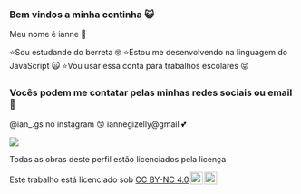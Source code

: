 ### Bem vindos a minha continha 😺

Meu nome é ianne 🐷

⭐Sou estudande do berreta 🤓
⭐Estou me desenvolvendo na linguagem do JavaScript 🙀
⭐Vou usar essa conta para trabalhos escolares 😝

### Vocês podem me contatar pelas minhas redes sociais ou email 🦋
@ian_.gs no instagram 😙
iannegizelly@gmail 💕

![](https://media.tenor.com/7xUAO88w9MUAAAAi/thumbs-down-thumbs-down-cat.gif)


Todas as obras deste perfil estão licenciados pela licença <p xmlns:cc="http://creativecommons.org/ns#" >Este trabalho está licenciado sob <a href="https://creativecommons.org/licenses/by-nc/4.0/?ref=chooser-v1" target="_blank" rel="license noopener noreferrer" style="display:inline-block;">CC BY-NC 4.0<img style="height:22px!important;margin-left:3px;vertical-align:text-bottom;" src="https://mirrors.creativecommons.org/presskit/icons/cc.svg?ref=chooser-v1" alt=""><img style="height:22px!important;margin-left:3px;vertical-align:text-bottom;" src="https://mirrors.creativecommons.org/presskit/icons/by.svg?ref=chooser-v1" alt=""><img style="altura:22px!importante;margem-esquerda:3px;alinhamento-vertical:texto-inferior;" src="https://mirrors.creativecommons.org/presskit/icons/nc.svg?ref=chooser-v1" alt=""></a></p>
